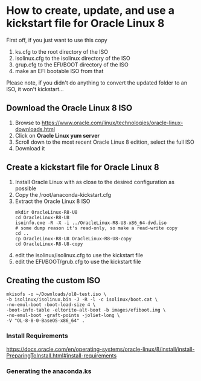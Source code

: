 # How to create, update, and use a kickstart file for Oracle Linux 8

First off, if you just want to use this copy 

1. ks.cfg to the root directory of the ISO
1. isolinux.cfg to the isolinux directory of the ISO
1. grup.cfg to the EFI/BOOT directory of the ISO
1. make an EFI bootable ISO from that

Please note, if you didn't do anything to convert the updated folder to an ISO, it won't kickstart...

## Download the Oracle Linux 8 ISO

1. Browse to https://www.oracle.com/linux/technologies/oracle-linux-downloads.html
1. Click on **Oracle Linux yum server**
1. Scroll down to the most recent Oracle Linux 8 edition, select the full ISO
1. Download it

## Create a kickstart file for Oracle Linux 8

1. Install Oracle Linux with as close to the desired configuration as possible
1. Copy the /root/anaconda-kickstart.cfg
1. Extract the Oracle Linux 8 ISO
   ```
   mkdir OracleLinux-R8-U8
   cd OracleLinux-R8-U8
   isoinfo.exe -R -X -i ../OracleLinux-R8-U8-x86_64-dvd.iso
   # some dump reason it's read-only, so make a read-write copy
   cd ..
   cp OracleLinux-R8-U8 OracleLinux-R8-U8-copy
   cd OracleLinux-R8-U8-copy
   ```
1. edit the isolinux/isolinux.cfg to use the kickstart file
1. edit the EFI/BOOT/grub.cfg to use the kickstart file


## Creating the custom ISO

```
mkisofs -o ~/Downloads/ol8-test.iso \
-b isolinux/isolinux.bin -J -R -l -c isolinux/boot.cat \
-no-emul-boot -boot-load-size 4 \
-boot-info-table -eltorito-alt-boot -b images/efiboot.img \
-no-emul-boot -graft-points -joliet-long \
-V "OL-8-8-0-BaseOS-x86_64" .
```

### Install Requirements ###

https://docs.oracle.com/en/operating-systems/oracle-linux/8/install/install-PreparingToInstall.html#install-requirements


### Generating the anaconda.ks
